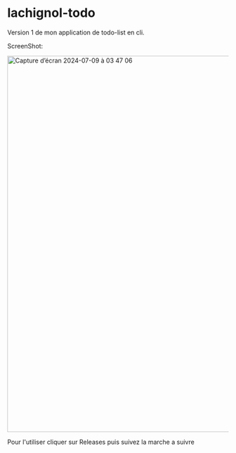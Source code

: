 # lachignol-todo

Version 1 de mon application de todo-list en cli.

ScreenShot:

<img width="857" alt="Capture d’écran 2024-07-09 à 03 47 06" src="https://github.com/Lachignol/lachignol-todo/assets/110435478/f746c33f-bf8f-463a-9a56-229a81704c91">




Pour l'utiliser cliquer sur Releases puis suivez la marche a suivre
